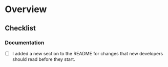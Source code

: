 # Overview

<!--
Please briefly describe what your branch does and why,
and ensure you provide enough context for the reviewer.
-->

## Checklist

<!-- If some of these items do not apply to your changes, remove them. -->

### Documentation

- [ ] I added a new section to the README for changes that new developers should read before they start.
